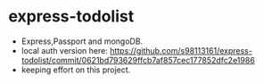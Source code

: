 # express-todolist

  - Express,Passport and mongoDB.
  - local auth version here: https://github.com/s98113161/express-todolist/commit/0621bd793629ffcb7af857cec177852dfc2e1986
  - keeping effort on this project.